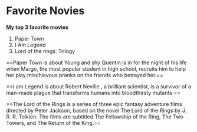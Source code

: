 
# Favorite Novies
**My top 3 favorite movies**
1. Paper Town
2. I Am Legend
3. Lord of the rings: Trilogy

==Paper Town is about Young and shy Quentin is in for the night of his life when Margo, the most popular student in high school, recruits him to help her play mischievous pranks on the friends who betrayed her.==

==I am Legend is about Robert Neville , a brilliant scientist, is a survivor of a man-made plague that transforms humans into bloodthirsty mutants.==

==The Lord of the Rings is a series of three epic fantasy adventure films directed by Peter Jackson, based on the novel The Lord of the Rings by J. R. R. Tolkien. The films are subtitled The Fellowship of the Ring, The Two Towers, and The Return of the King.==

